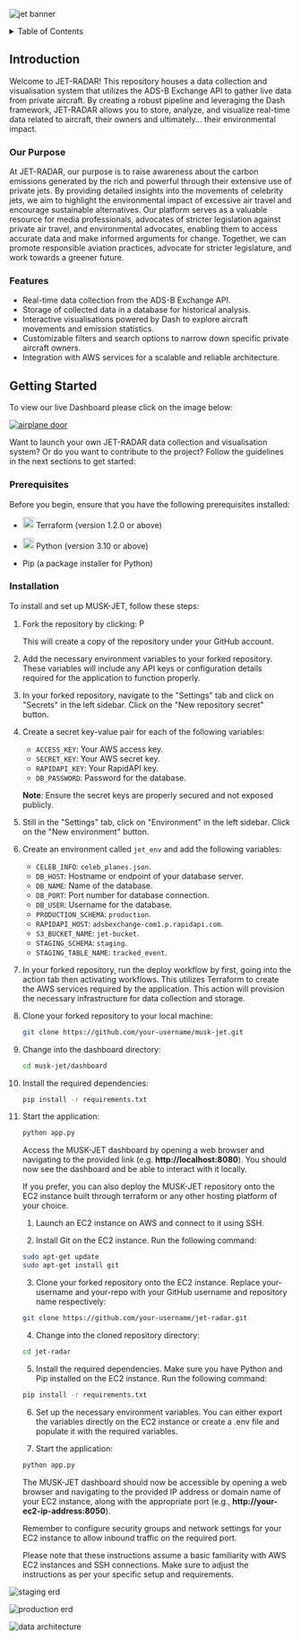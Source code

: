 ![jet banner](https://i.ibb.co/R0YkPvk/private-jet-in-the-sun-banner-tcm36-53924-overlay.png)

<!-- TABLE OF CONTENTS -->
<details>
  <summary>Table of Contents</summary>
  <ol>
    <li>
      <a href="#introduction">Introduction</a>
      <ul>
        <li><a href="#our-purpose">Our Purpose</a></li>
        <li><a href="#features">Features</a></li>
      </ul>
    </li>
    <li>
      <a href="#getting-started">Getting Started</a>
      <ul>
        <li><a href="#prerequisites">Prerequisites</a></li>
        <li><a href="#installation">Installation</a></li>
      </ul>
    </li>
    <li>
      <a href="#usage">Usage</a>
      <ul>
        <li><a href="#who-are-we-tracking">Who Are We Tracking?</a></li>
        <li><a href="#the-dashboard">The Dashboard</a></li>
      </ul>
    </li>
    <li><a href="#adsb-exchange">ADS-B Exchange API</a></li>
    <li>
      <a href="#the-architecture">The Architecture</a>
      <ul>
        <li><a href="#aws-services">AWS Services</a></li>
        <li><a href="#database-schema">Database Schema</a></li>
      </ul>
    </li>
    <li><a href="#roadmap">Roadmap</a></li>
    <li><a href="#licenses">Licenses</a></li>
    <li><a href="#acknowledgments">Acknowledgments</a></li>
  </ol>
</details>
<break>
</break>

## Introduction

Welcome to JET-RADAR! This repository houses a data collection and visualisation system that utilizes the ADS-B Exchange API to gather live data from private aircraft. By creating a robust pipeline and leveraging the Dash framework, JET-RADAR allows you to store, analyze, and visualize real-time data related to aircraft, their owners and ultimately... their environmental impact.

### Our Purpose

At JET-RADAR, our purpose is to raise awareness about the carbon emissions generated by the rich and powerful through their extensive use of private jets. By providing detailed insights into the movements of celebrity jets, we aim to highlight the environmental impact of excessive air travel and encourage sustainable alternatives. Our platform serves as a valuable resource for media professionals, advocates of stricter legislation against private air travel, and environmental advocates, enabling them to access accurate data and make informed arguments for change. Together, we can promote responsible aviation practices, advocate for stricter legislature, and work towards a greener future.

### Features

- Real-time data collection from the ADS-B Exchange API.
- Storage of collected data in a database for historical analysis.
- Interactive visualisations powered by Dash to explore aircraft movements and emission statistics.
- Customizable filters and search options to narrow down specific private aircraft owners.
- Integration with AWS services for a scalable and reliable architecture.

## Getting Started

To view our live Dashboard please click on the image below:

[![airplane door](https://twistedsifter.com/wp-content/uploads/2022/01/Screen-Shot-2022-01-06-at-8.33.44-AM.png?w=1024)](https://www.youtube.com/watch?v=xvFZjo5PgG0)

Want to launch your own JET-RADAR data collection and visualisation system? Or do you want to contribute to the project? Follow the guidelines in the next sections to get started:

### Prerequisites

Before you begin, ensure that you have the following prerequisites installed:

- <a href="https://www.terraform.io/downloads.html"><img src="https://www.svgrepo.com/show/354447/terraform-icon.svg" height="20" alt="Terraform Logo"></a> Terraform (version 1.2.0 or above)

- <a href="https://www.python.org/downloads/"><img src="https://upload.wikimedia.org/wikipedia/commons/c/c3/Python-logo-notext.svg" height="20" alt="Python Logo"></a> Python (version 3.10 or above)

- Pip (a package installer for Python)

### Installation

To install and set up MUSK-JET, follow these steps:

1.  Fork the repository by clicking: <a href="https://github.com/aialshami/jet-radar/fork"><img src="https://upload.wikimedia.org/wikipedia/commons/3/38/GitHub_Fork_Button.png" height="15" alt="Python Logo"></a>

    This will create a copy of the repository under your GitHub account.

2.  Add the necessary environment variables to your forked repository. These variables will include any API keys or configuration details required for the application to function properly.

3.  In your forked repository, navigate to the "Settings" tab and click on "Secrets" in the left sidebar. Click on the "New repository secret" button.

4.  Create a secret key-value pair for each of the following variables:

    - `ACCESS_KEY`: Your AWS access key.
    - `SECRET_KEY`: Your AWS secret key.
    - `RAPIDAPI_KEY`: Your RapidAPI key.
    - `DB_PASSWORD`: Password for the database.

    **Note**: Ensure the secret keys are properly secured and not exposed publicly.

5.  Still in the "Settings" tab, click on "Environment" in the left sidebar. Click on the "New environment" button.

6.  Create an environment called `jet_env` and add the following variables:

    - `CELEB_INFO`: `celeb_planes.json`.
    - `DB_HOST`: Hostname or endpoint of your database server.
    - `DB_NAME`: Name of the database.
    - `DB_PORT`: Port number for database connection.
    - `DB_USER`: Username for the database.
    - `PRODUCTION_SCHEMA`: `production`.
    - `RAPIDAPI_HOST`: `adsbexchange-com1.p.rapidapi.com`.
    - `S3_BUCKET_NAME`: `jet-bucket`.
    - `STAGING_SCHEMA`: `staging`.
    - `STAGING_TABLE_NAME`: `tracked_event`.

7.  In your forked repository, run the deploy workflow by first, going into the action tab then activating workflows. This utilizes Terraform to create the AWS services required by the application. This action will provision the necessary infrastructure for data collection and storage.

8.  Clone your forked repository to your local machine:

    ```bash
    git clone https://github.com/your-username/musk-jet.git
    ```

9.  Change into the dashboard directory:

    ```bash
    cd musk-jet/dashboard
    ```

10. Install the required dependencies:

    ```bash
    pip install -r requirements.txt
    ```

11. Start the application:

    ```bash
    python app.py
    ```

    Access the MUSK-JET dashboard by opening a web browser and navigating to the provided link (e.g. **http://localhost:8080**). You should now see the dashboard and be able to interact with it locally.

    If you prefer, you can also deploy the MUSK-JET repository onto the EC2 instance built through terraform or any other hosting platform of your choice.

    1. Launch an EC2 instance on AWS and connect to it using SSH.

    2. Install Git on the EC2 instance. Run the following command:

    ```bash
    sudo apt-get update
    sudo apt-get install git
    ```

    3. Clone your forked repository onto the EC2 instance. Replace your-username and your-repo with your GitHub username and repository name respectively:

    ```bash
    git clone https://github.com/your-username/jet-radar.git
    ```

    4. Change into the cloned repository directory:

    ```bash
    cd jet-radar
    ```

    5. Install the required dependencies. Make sure you have Python and Pip installed on the EC2 instance. Run the following command:

    ```bash
    pip install -r requirements.txt
    ```

    6. Set up the necessary environment variables. You can either export the variables directly on the EC2 instance or create a .env file and populate it with the required variables.

    7. Start the application:

    ```bash
    python app.py
    ```

    The MUSK-JET dashboard should now be accessible by opening a web browser and navigating to the provided IP address or domain name of your EC2 instance, along with the appropriate port (e.g., **http://your-ec2-ip-address:8050**).

    Remember to configure security groups and network settings for your EC2 instance to allow inbound traffic on the required port.

    Please note that these instructions assume a basic familiarity with AWS EC2 instances and SSH connections. Make sure to adjust the instructions as per your specific setup and requirements.

![staging erd](https://i.ibb.co/wsC6KgH/draw-SQL-staging-export-2023-05-17.png)

![production erd](https://i.ibb.co/hBFhq2c/draw-SQL-production-export-2023-05-25.png)

![data architecture](https://i.ibb.co/ZNSq37D/image-2.png)
